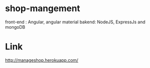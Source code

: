 # shop-mangement
front-end : Angular, angular material
bakend: NodeJS, ExpressJs and mongoDB
# Link 
http://manageshop.herokuapp.com/
